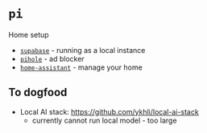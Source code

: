 # `pi`

Home setup

- [`supabase`](https://supabase.com) - running as a local instance
- [`pihole`](https://pi-hole.net/) - ad blocker
- [`home-assistant`](https://www.home-assistant.io) - manage your home


## To dogfood

- Local AI stack: https://github.com/ykhli/local-ai-stack
  - currently cannot run local model - too large